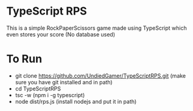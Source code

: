 # TypeScript RPS

This is a simple RockPaperScissors game made using TypeScript which even stores your score (No database used)

# To Run
* git clone https://github.com/UndiedGamer/TypeScriptRPS.git (make sure you have git installed and in path)
* cd TypeScriptRPS
* tsc -w (npm i -g typescript)
* node dist/rps.js (install nodejs and put it in path)